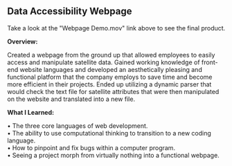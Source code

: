 ## Data Accessibility Webpage

Take a look at the "Webpage Demo.mov" link above to see the final product.

**Overview:**

Created a webpage from the ground up that allowed employees to easily access and manipulate satellite data.  Gained working knowledge of front-end website languages and developed an aesthetically pleasing and functional platform that the company employs to save time and become more efficient in their projects.  Ended up utilizing a dynamic parser that would check the text file for satellite attributes that were then manipulated on the website and translated into a new file.

**What I Learned:**

•	The three core languages of web development.
<br>
•	The ability to use computational thinking to transition to a new coding language.
<br>
•	How to pinpoint and fix bugs within a computer program.
<br>
•	Seeing a project morph from virtually nothing into a functional webpage.



